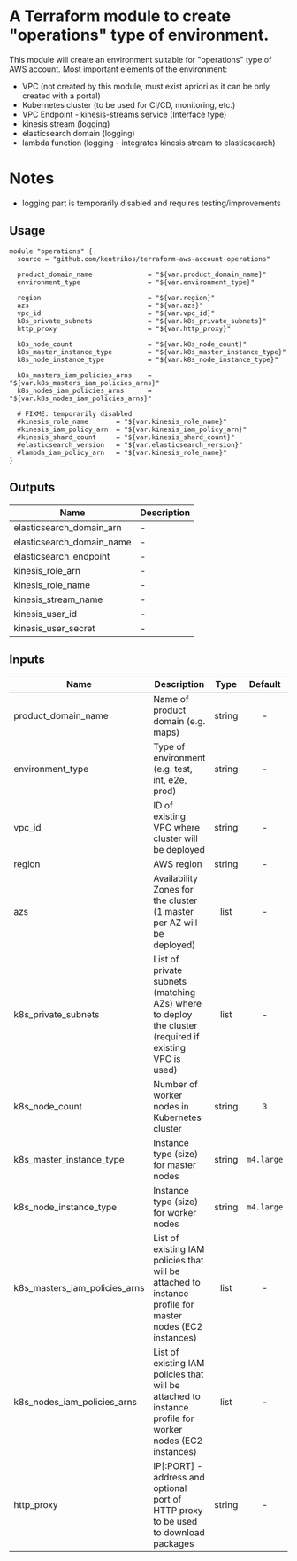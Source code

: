 # A Terraform module to create "operations" type of environment.


This module will create an environment suitable for "operations" type of AWS account.
Most important elements of the environment:

* VPC (not created by this module, must exist apriori as it can be only created with a portal)
* Kubernetes cluster (to be used for CI/CD, monitoring, etc.)
* VPC Endpoint - kinesis-streams service (Interface type)
* kinesis stream (logging)
* elasticsearch domain (logging)
* lambda function (logging - integrates kinesis stream to elasticsearch)


# Notes
* logging part is temporarily disabled and requires testing/improvements


## Usage

```hcl
module "operations" {
  source = "github.com/kentrikos/terraform-aws-account-operations"

  product_domain_name              = "${var.product_domain_name}"
  environment_type                 = "${var.environment_type}"

  region                           = "${var.region}"
  azs                              = "${var.azs}"
  vpc_id                           = "${var.vpc_id}"
  k8s_private_subnets              = "${var.k8s_private_subnets}"
  http_proxy                       = "${var.http_proxy}"

  k8s_node_count                   = "${var.k8s_node_count}"
  k8s_master_instance_type         = "${var.k8s_master_instance_type}"
  k8s_node_instance_type           = "${var.k8s_node_instance_type}"

  k8s_masters_iam_policies_arns    = "${var.k8s_masters_iam_policies_arns}"
  k8s_nodes_iam_policies_arns      = "${var.k8s_nodes_iam_policies_arns}"

  # FIXME: temporarily disabled
  #kinesis_role_name       = "${var.kinesis_role_name}"
  #kinesis_iam_policy_arn  = "${var.kinesis_iam_policy_arn}"
  #kinesis_shard_count     = "${var.kinesis_shard_count}"
  #elasticsearch_version   = "${var.elasticsearch_version}"
  #lambda_iam_policy_arn   = "${var.kinesis_role_name}"
}
```


## Outputs

| Name | Description |
|------|-------------|
| elasticsearch_domain_arn | - |
| elasticsearch_domain_name | - |
| elasticsearch_endpoint | - |
| kinesis_role_arn | - |
| kinesis_role_name | - |
| kinesis_stream_name | - |
| kinesis_user_id | - |
| kinesis_user_secret | - |

## Inputs

| Name | Description | Type | Default | Required |
|------|-------------|:----:|:-----:|:-----:|
| product_domain_name | Name of product domain (e.g. maps) | string | - | yes |
| environment_type | Type of environment (e.g. test, int, e2e, prod) | string | - | yes |
| vpc_id | ID of existing VPC where cluster will be deployed | string | - | yes |
| region | AWS region | string | - | yes |
| azs | Availability Zones for the cluster (1 master per AZ will be deployed) | list | - | yes |
| k8s_private_subnets | List of private subnets (matching AZs) where to deploy the cluster (required if existing VPC is used) | list | - | yes |
| k8s_node_count | Number of worker nodes in Kubernetes cluster | string | `3` | no |
| k8s_master_instance_type | Instance type (size) for master nodes | string | `m4.large` | no |
| k8s_node_instance_type | Instance type (size) for worker nodes | string | `m4.large` | no |
| k8s_masters_iam_policies_arns | List of existing IAM policies that will be attached to instance profile for master nodes (EC2 instances) | list | - | yes |
| k8s_nodes_iam_policies_arns | List of existing IAM policies that will be attached to instance profile for worker nodes (EC2 instances) | list | - | yes |
| http_proxy | IP[:PORT] - address and optional port of HTTP proxy to be used to download packages | string | - | yes |


